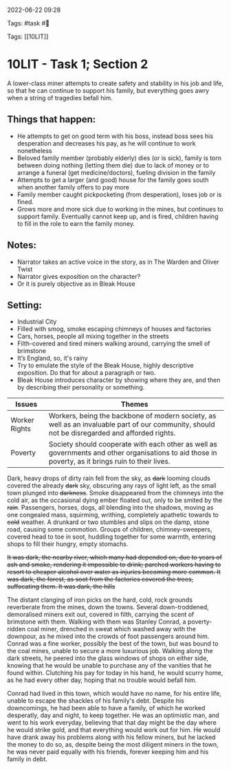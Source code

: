 2022-06-22 09:28

Tags: #task #🌱 

Tags: [[10LIT]]

# 10LIT - Task 1; Section 2
A lower-class miner attempts to create safety and stability in his job and life, so that he can continue to support his family, but everything goes awry when a string of tragedies befall him.

## Things that happen:
- He attempts to get on good term with his boss, instead boss sees his desperation and decreases his pay, as he will continue to work nonetheless
- Beloved family member (probably elderly) dies (or is sick), family is torn between doing nothing (letting them die) due to lack of money or to arrange a funeral (get medicine/doctors), fueling division in the family
- Attempts to get a larger (and good) house for the family goes south when another family offers to pay more
- Family member caught pickpocketing (from desperation), loses job or is fined.
- Grows more and more sick due to working in the mines, but continues to support family. Eventually cannot keep up, and is fired, children having to fill in the role to earn the family money.
## Notes:
- Narrator takes an active voice in the story, as in The Warden and Oliver Twist
- Narrator gives exposition on the character?
- Or it is purely objective as in Bleak House
## Setting:
- Industrial City
- Filled with smog, smoke escaping chimneys of houses and factories
- Cars, horses, people all mixing together in the streets
- Filth-covered and tired miners walking around, carrying the smell of brimstone
- It’s England, so, it's rainy
- Try to emulate the style of the Bleak House, highly descriptive exposition. Do that for about a paragraph or two.
- Bleak House introduces character by showing where they are, and then by describing their personality or something.

| Issues        | Themes                                                                                                                                             |
| ------------- | -------------------------------------------------------------------------------------------------------------------------------------------------- |
| Worker Rights | Workers, being the backbone of modern society, as well as an invaluable part of our community, should not be disregarded and afforded rights.      |
| Poverty       | Society should cooperate with each other as well as governments and other organisations to aid those in poverty, as it brings ruin to their lives. |

Dark, heavy drops of dirty rain fell from the sky, as ~~dark~~ looming clouds covered the already ~~dark~~ sky, obscuring any rays of light left, as the small town plunged into ~~darkness~~. Smoke disappeared from the chimneys into the cold air, as the occasional dying ember floated out, only to be smited by the ~~rain~~. Passengers, horses, dogs, all blending into the shadows, moving as one congealed mass, squirming, writhing, completely apathetic towards to ~~cold~~ weather. A drunkard or two stumbles and slips on the damp, stone road, causing some commotion. Groups of children, chimney-sweepers, covered head to toe in soot, huddling together for some warmth, entering shops to fill their hungry, empty stomachs.

~~It was dark, the nearby river, which many had depended on, due to years of ash and smoke, rendering it impossible to drink; parched workers having to resort to cheaper alcohol over water as injuries becoming more common. It was dark, the forest, as soot from the factories covered the trees, suffocating them. It was dark, the hills~~

The distant clanging of iron picks on the hard, cold, rock grounds reverberate from the mines, down the towns. Several down-troddened, demoralised miners exit out, covered in filth, carrying the scent of brimstone with them. Walking with them was Stanley Conrad, a poverty-ridden coal miner, drenched in sweat which washed away with the downpour, as he mixed into the crowds of foot passengers around him. Conrad was a fine worker, possibly the best of the town, but was bound to the coal mines, unable to secure a more luxurious job. Walking along the dark streets, he peered into the glass windows of shops on either side, knowing that he would be unable to purchase any of the vanities that he found within. Clutching his pay for today in his hand, he would scurry home, as he had every other day, hoping that no trouble would befall him.

Conrad had lived in this town, which would have no name, for his entire life, unable to escape the shackles of his family's debt. Despite his downcomings, he had been able to have a family, of which he worked desperatly, day and night, to keep together. He was an optimistic man, and went to his work everyday, believing that that day might be the day where he would strike gold, and that everything would work out for him. He would have drank away his problems along with his fellow miners, but he lacked the money to do so, as, despite being the most diligent miners in the town, he was never paid equally with his friends, forever keeping him and his family in debt. 